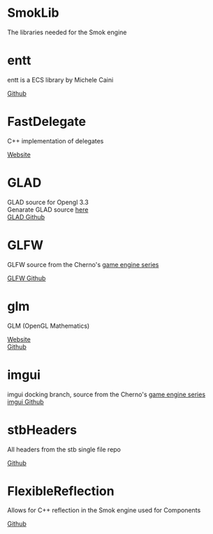 # SmokLib
The libraries needed for the Smok engine <br >

# entt
entt is a ECS library by Michele Caini <br >

[Github](https://github.com/skypjack/entt) <br >

# FastDelegate
C++ implementation of delegates

[Website](https://www.codeproject.com/Articles/7150/Member-Function-Pointers-and-the-Fastest-Possible) <br >

# GLAD
GLAD source for Opengl 3.3 <br />
Genarate GLAD source [here](https://glad.dav1d.de/) <br />
[GLAD Github](https://github.com/Dav1dde/glad)

# GLFW
GLFW source from the Cherno's [game engine series](https://www.youtube.com/playlist?list=PLlrATfBNZ98dC-V-N3m0Go4deliWHPFwT)

[GLFW Github](https://github.com/glfw/glfw)

# glm
GLM (OpenGL Mathematics) <br >

[Website](https://glm.g-truc.net/0.9.9/index.html) <br >
[Github](https://github.com/g-truc/glm)

# imgui
imgui docking branch, source from the Cherno's [game engine series](https://www.youtube.com/playlist?list=PLlrATfBNZ98dC-V-N3m0Go4deliWHPFwT) <br >
[imgui Github](https://github.com/ocornut/imgui)

# stbHeaders
All headers from the stb single file repo <br >

[Github](https://github.com/nothings/stb)

# FlexibleReflection
Allows for C++ reflection in the Smok engine used for Components <br >

[Github](https://github.com/preshing/FlexibleReflection)